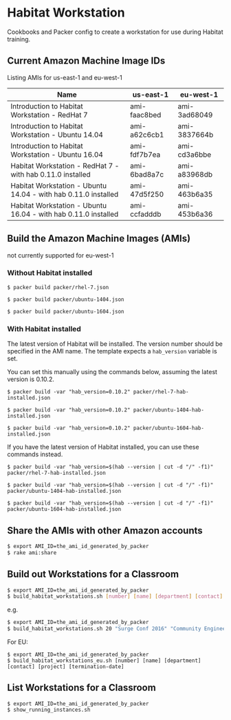 # Habitat Workstation

Cookbooks and Packer config to create a workstation for use during Habitat training.

## Current Amazon Machine Image IDs

Listing AMIs for us-east-1 and eu-west-1

Name|us-east-1|eu-west-1
----|---------|---------
Introduction to Habitat Workstation - RedHat 7|ami-faac8bed|ami-3ad68049
Introduction to Habitat Workstation - Ubuntu 14.04|ami-a62c6cb1|ami-3837664b
Introduction to Habitat Workstation - Ubuntu 16.04|ami-fdf7b7ea|ami-cd3a6bbe
Habitat Workstation - RedHat 7 - with hab 0.11.0 installed|ami-6bad8a7c|ami-a83968db
Habitat Workstation - Ubuntu 14.04 - with hab 0.11.0 installed|ami-47d5f250|ami-463b6a35
Habitat Workstation - Ubuntu 16.04 - with hab 0.11.0 installed|ami-ccfadddb|ami-453b6a36

## Build the Amazon Machine Images (AMIs)

not currently supported for eu-west-1

### Without Habitat installed

`$ packer build packer/rhel-7.json`

`$ packer build packer/ubuntu-1404.json`

`$ packer build packer/ubuntu-1604.json`

### With Habitat installed

The latest version of Habitat will be installed.  The version number should be specified in the AMI name.  The template expects a `hab_version` variable is set.

You can set this manually using the commands below, assuming the latest version is 0.10.2.

`$ packer build -var "hab_version=0.10.2" packer/rhel-7-hab-installed.json`

`$ packer build -var "hab_version=0.10.2" packer/ubuntu-1404-hab-installed.json`

`$ packer build -var "hab_version=0.10.2" packer/ubuntu-1604-hab-installed.json`

If you have the latest version of Habitat installed, you can use these commands instead.

`$ packer build -var "hab_version=$(hab --version | cut -d "/" -f1)" packer/rhel-7-hab-installed.json`

`$ packer build -var "hab_version=$(hab --version | cut -d "/" -f1)"  packer/ubuntu-1404-hab-installed.json`

`$ packer build -var "hab_version=$(hab --version | cut -d "/" -f1)"  packer/ubuntu-1604-hab-installed.json`

## Share the AMIs with other Amazon accounts

```bash
$ export AMI_ID=the_ami_id_generated_by_packer
$ rake ami:share
```

## Build out Workstations for a Classroom

```bash
$ export AMI_ID=the_ami_id_generated_by_packer
$ build_habitat_workstations.sh [number] [name] [department] [contact] [project] [termination-date]
```

e.g.
```bash
$ export AMI_ID=the_ami_id_generated_by_packer
$ build_habitat_workstations.sh 20 "Surge Conf 2016" "Community Engineering" "Nathen Harvey" "Surge" "2016-09-23"
```

For EU:
```
$ export AMI_ID=the_ami_id_generated_by_packer
$ build_habitat_workstations_eu.sh [number] [name] [department] [contact] [project] [termination-date]
```



## List Workstations for a Classroom

```
$ export AMI_ID=the_ami_id_generated_by_packer
$ show_running_instances.sh
```
